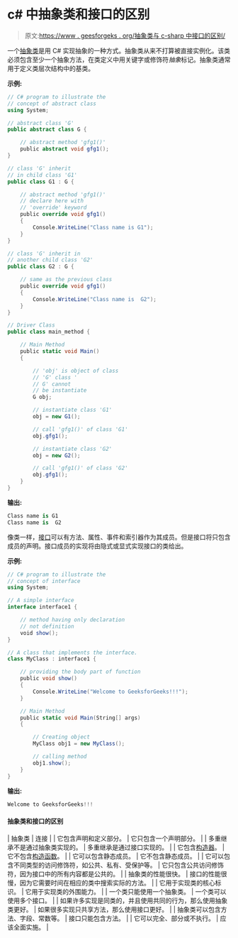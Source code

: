 # c# 中抽象类和接口的区别

> 原文:[https://www . geesforgeks . org/抽象类与 c-sharp 中接口的区别/](https://www.geeksforgeeks.org/difference-between-abstract-class-and-interface-in-c-sharp/)

一个[抽象类](https://www.geeksforgeeks.org/c-abstract-classes/)是用 C# 实现抽象的一种方式。抽象类从来不打算被直接实例化。该类必须包含至少一个抽象方法，在类定义中用关键字或修饰符*抽象*标记。抽象类通常用于定义类层次结构中的基类。

**示例:**

```cs
// C# program to illustrate the
// concept of abstract class
using System;

// abstract class 'G'
public abstract class G {

    // abstract method 'gfg1()'
    public abstract void gfg1();
}

// class 'G' inherit
// in child class 'G1'
public class G1 : G {

    // abstract method 'gfg1()'
    // declare here with
    // 'override' keyword
    public override void gfg1()
    {
        Console.WriteLine("Class name is G1");
    }
}

// class 'G' inherit in
// another child class 'G2'
public class G2 : G {

    // same as the previous class
    public override void gfg1()
    {
        Console.WriteLine("Class name is  G2");
    }
}

// Driver Class
public class main_method {

    // Main Method
    public static void Main()
    {

        // 'obj' is object of class
        // 'G' class '
        // G' cannot
        // be instantiate
        G obj;

        // instantiate class 'G1'
        obj = new G1();

        // call 'gfg1()' of class 'G1'
        obj.gfg1();

        // instantiate class 'G2'
        obj = new G2();

        // call 'gfg1()' of class 'G2'
        obj.gfg1();
    }
}
```

**输出:**

```cs
Class name is G1
Class name is  G2

```

像类一样，[接口](https://www.geeksforgeeks.org/c-interface/)可以有方法、属性、事件和索引器作为其成员。但是接口将只包含成员的声明。接口成员的实现将由隐式或显式实现接口的类给出。

**示例:**

```cs
// C# program to illustrate the
// concept of interface
using System;

// A simple interface
interface interface1 {

    // method having only declaration
    // not definition
    void show();
}

// A class that implements the interface.
class MyClass : interface1 {

    // providing the body part of function
    public void show()
    {
        Console.WriteLine("Welcome to GeeksforGeeks!!!");
    }

    // Main Method
    public static void Main(String[] args)
    {

        // Creating object
        MyClass obj1 = new MyClass();

        // calling method
        obj1.show();
    }
}
```

**输出:**

```cs
Welcome to GeeksforGeeks!!!
```

#### 抽象类和接口的区别

| 抽象类 | 连接 |
| 它包含声明和定义部分。 | 它只包含一个声明部分。 |
| 多重继承不是通过抽象类实现的。 | 多重继承是通过接口实现的。 |
| 它包含[构造器](https://www.geeksforgeeks.org/c-sharp-constructors/)。 | 它不包含[构造函数](https://www.geeksforgeeks.org/c-sharp-constructors/)。 |
| 它可以包含静态成员。 | 它不包含静态成员。 |
| 它可以包含不同类型的访问修饰符，如公共、私有、受保护等。 | 它只包含公共访问修饰符，因为接口中的所有内容都是公共的。 |
| 抽象类的性能很快。 | 接口的性能很慢，因为它需要时间在相应的类中搜索实际的方法。 |
| 它用于实现类的核心标识。 | 它用于实现类的外围能力。 |
| 一个类只能使用一个抽象类。 | 一个类可以使用多个接口。 |
| 如果许多实现是同类的，并且使用共同的行为，那么使用抽象类更好。 | 如果很多实现只共享方法，那么使用接口更好。 |
| 抽象类可以包含方法、字段、常数等。 | 接口只能包含方法。 |
| 它可以完全、部分或不执行。 | 应该全面实施。 |